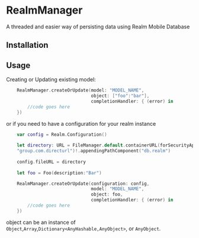 # RealmManager
A threaded and easier way of persisting data using Realm Mobile Database

## Installation

## Usage

Creating or Updating existing model:


```swift
    RealmManager.createOrUpdate(model: "MODEL_NAME", 
                                object: ["foo":"bar"], 
                                completionHandler: { (error) in
        //code goes here
    })
```

or if you need to have a configuration for your realm instance

```swift
    var config = Realm.Configuration()
    
    let directory: URL = FileManager.default.containerURL(forSecurityApplicationGroupIdentifier:  
    "group.com.directurl")!.appendingPathComponent("db.realm")
    
    config.fileURL = directory
    
    let foo = Foo(description:"Bar")

    RealmManager.createOrUpdate(configuration: config, 
                                model: "MODEL_NAME", 
                                object: foo, 
                                completionHandler: { (error) in
        //code goes here
    })
```

object can be an instance of ```Object```,```Array```,```Dictionary<AnyHashable,AnyObject>```, or ```AnyObject```.

